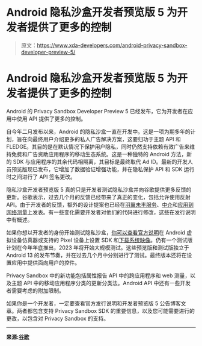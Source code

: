 # Android 隐私沙盒开发者预览版 5 为开发者提供了更多的控制

> 原文：<https://www.xda-developers.com/android-privacy-sandbox-developer-preview-5/>

# Android 隐私沙盒开发者预览版 5 为开发者提供了更多的控制

Android 的 Privacy Sandbox Developer Preview 5 已经发布，它为开发者在应用中使用 API 提供了更多的控制。

自今年二月发布以来，Android 的隐私沙盒一直在开发中。这是一项为期多年的计划，旨在向最终用户介绍更多的私人广告解决方案，这要归功于主题 API 和 FLEDGE。其目的是在默认情况下保护用户隐私，同时仍然支持依赖有效广告来维持免费和广告资助应用程序的移动生态系统。这是一种独特的 Android 方法，新的 SDK 与应用程序的其余代码相隔离，其目标是最终取代 Ad ID。最新的开发人员预览版现已发布，它增加了数据验证增强功能，并在隐私保护 API 和 SDK 运行时之间进行了 API 签名更改。

隐私沙盒开发者预览版 5 真的只是开发者测试隐私沙盒并向谷歌提供更多反馈的更新。谷歌表示，过去几个月的反馈已经带来了真正的变化，包括允许使用反射 API。由于开发者的反馈，额外的设计提案也已经在[羽翼未丰服务](https://github.com/privacysandbox/fledge-docs/blob/main/trusted_services_overview.md)、[中介](https://developer.android.com/design-for-safety/privacy-sandbox/fledge-mediation)和[应用到网络测量](https://developer.android.com/design-for-safety/privacy-sandbox/attribution-app-to-web)上发表。有一些变化需要开发者对他们的代码进行修改，这些在发行说明中有概述。

如果你想以开发者的身份开始测试隐私沙盒，[你可以查看官方说明](https://developer.android.com/design-for-safety/privacy-sandbox/setup)在 Android 虚拟设备仿真器或支持的 Pixel 设备上设置 SDK 和[下载系统映像](https://developer.android.com/design-for-safety/privacy-sandbox/download)。仍有一个测试版计划在今年年底推出，2023 年将开始大规模测试。这些预览版和测试版独立于 Android 13 的发布节奏，并在过去几个月中分别进行了测试。最终版本还将在设置应用中提供面向用户的控件。

Privacy Sandbox 中的新功能包括属性报告 API 中的跨应用程序和 web 测量，以及主题 API 中的移动应用程序分类的更新分类法。Android API 中还有一些开发者需要考虑的附加限制。

如果你是一个开发者，一定要查看官方发行说明和开发者预览版 5 公告博客文章。两者都包含支持 Privacy Sandbox SDK 的重要信息，以及您可能需要进行的更改，以包含对 Privacy Sandbox 的支持。

* * *

**来源:[谷歌](https://android-developers.googleblog.com/2022/09/privacy-sandbox-developer-preview-5-is-here.html)**